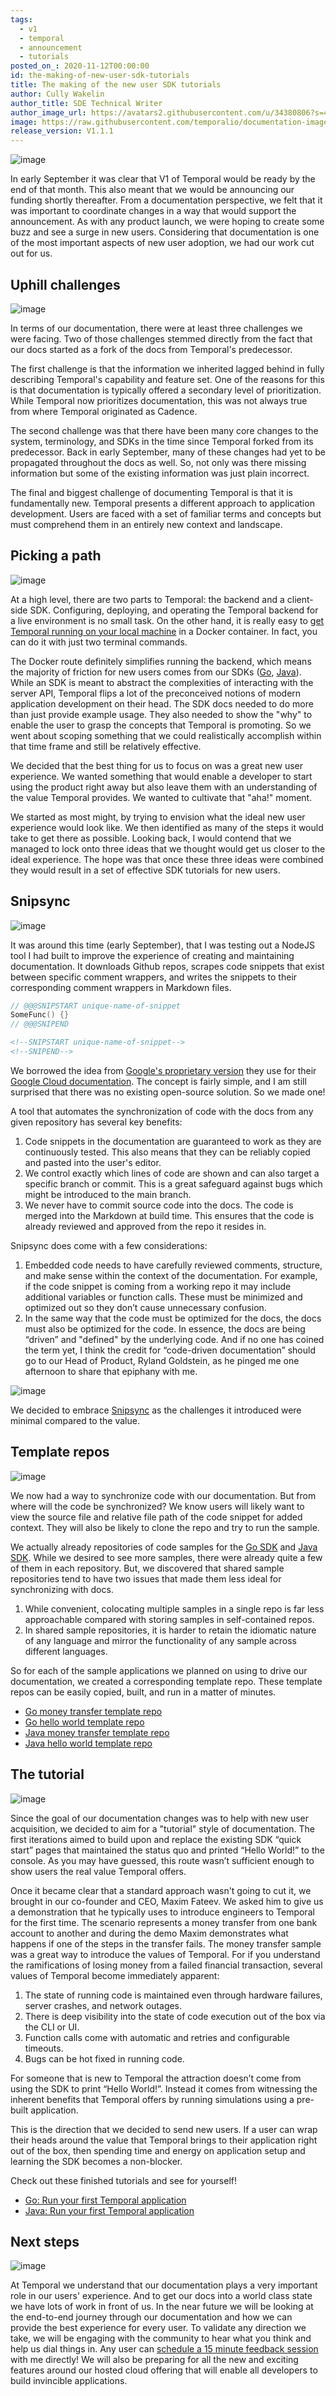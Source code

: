 ```yaml
---
tags:
  - v1
  - temporal
  - announcement
  - tutorials
posted_on_: 2020-11-12T00:00:00
id: the-making-of-new-user-sdk-tutorials
title: The making of the new user SDK tutorials
author: Cully Wakelin
author_title: SDE Technical Writer
author_image_url: https://avatars2.githubusercontent.com/u/34380806?s=400&u=5cd38b5e4416a5d10cdf9ebd386eec1d02f0b067&v=4
image: https://raw.githubusercontent.com/temporalio/documentation-images/main/static/sketchbook.png
release_version: V1.1.1
---
```


<img alt="image" class="docs-image-centered docs-image-max-width-20" src="https://raw.githubusercontent.com/temporalio/documentation-images/main/static/sketchbook.png" />

<!--truncate-->

In early September it was clear that V1 of Temporal would be ready by the end of that month. This also meant that we would be announcing our funding shortly thereafter. From a documentation perspective, we felt that it was important to coordinate changes in a way that would support the announcement. As with any product launch, we were hoping to create some buzz and see a surge in new users. Considering that documentation is one of the most important aspects of new user adoption, we had our work cut out for us.

## Uphill challenges

<img alt="image" class="docs-image-centered docs-image-max-width-20" src="https://raw.githubusercontent.com/temporalio/documentation-images/main/static/hiker.png" />

In terms of our documentation, there were at least three challenges we were facing. Two of those challenges stemmed directly from the fact that our docs started as a fork of the docs from Temporal's predecessor.

The first challenge is that the information we inherited lagged behind in fully describing Temporal's capability and feature set. One of the reasons for this is that documentation is typically offered a secondary level of prioritization. While Temporal now prioritizes documentation, this was not always true from where Temporal originated as Cadence.

The second challenge was that there have been many core changes to the system, terminology, and SDKs in the time since Temporal forked from its predecessor. Back in early September, many of these changes had yet to be propagated throughout the docs as well. So, not only was there missing information but some of the existing information was just plain incorrect.

The final and biggest challenge of documenting Temporal is that it is fundamentally new. Temporal presents a different approach to application development. Users are faced with a set of familiar terms and concepts but must comprehend them in an entirely new context and landscape.

## Picking a path

<img alt="image" class="docs-image-centered" src="https://raw.githubusercontent.com/temporalio/documentation-images/main/static/temporal-server-and-sdk-icons.png" />

At a high level, there are two parts to Temporal: the backend and a client-side SDK. Configuring, deploying, and operating the Temporal backend for a live environment is no small task. On the other hand, it is really easy to [get Temporal running on your local machine](/docs/install-temporal-server) in a Docker container. In fact, you can do it with just two terminal commands.

The Docker route definitely simplifies running the backend, which means the majority of friction for new users comes from our SDKs ([Go](https://github.com/temporalio/sdk-go), [Java](https://github.com/temporalio/sdk-java)). While an SDK is meant to abstract the complexities of interacting with the server API, Temporal flips a lot of the preconceived notions of modern application development on their head. The SDK docs needed to do more than just provide example usage. They also needed to show the "why" to enable the user to grasp the concepts that Temporal is promoting. So we went about scoping something that we could realistically accomplish within that time frame and still be relatively effective.

We decided that the best thing for us to focus on was a great new user experience. We wanted something that would enable a developer to start using the product right away but also leave them with an understanding of the value Temporal provides. We wanted to cultivate that "aha!" moment.

We started as most might, by trying to envision what the ideal new user experience would look like. We then identified as many of the steps it would take to get there as possible. Looking back, I would contend that we managed to lock onto three ideas that we thought would get us closer to the ideal experience. The hope was that once these three ideas were combined they would result in a set of effective SDK tutorials for new users.

## Snipsync

<img alt="image" class="docs-image-centered docs-image-max-width-20" src="https://raw.githubusercontent.com/temporalio/documentation-images/main/static/sync.png" />

It was around this time (early September), that I was testing out a NodeJS tool I had built to improve the experience of creating and maintaining documentation. It downloads Github repos, scrapes code snippets that exist between specific comment wrappers, and writes the snippets to their corresponding comment wrappers in Markdown files.

```go title="Source code"
// @@@SNIPSTART unique-name-of-snippet
SomeFunc() {}
// @@@SNIPEND
```

```md title="Markdown file"
<!--SNIPSTART unique-name-of-snippet-->
<!--SNIPEND-->
```

We borrowed the idea from [Google's proprietary version](https://github.com/GoogleCloudPlatform/golang-samples/blob/master/secretmanager/get_secret.go#L17) they use for their [Google Cloud documentation](https://cloud.google.com/docs). The concept is fairly simple, and I am still surprised that there was no existing open-source solution. So we made one!

A tool that automates the synchronization of code with the docs from any given repository has several key benefits:

1. Code snippets in the documentation are guaranteed to work as they are continuously tested. This also means that they can be reliably copied and pasted into the user's editor.
2. We control exactly which lines of code are shown and can also target a specific branch or commit. This is a great safeguard against bugs which might be introduced to the main branch.
3. We never have to commit source code into the docs. The code is merged into the Markdown at build time. This ensures that the code is already reviewed and approved from the repo it resides in.

Snipsync does come with a few considerations:

1. Embedded code needs to have carefully reviewed comments, structure, and make sense within the context of the documentation. For example, if the code snippet is coming from a working repo it may include additional variables or function calls. These must be minimized and optimized out so they don’t cause unnecessary confusion.
2. In the same way that the code must be optimized for the docs, the docs must also be optimized for the code. In essence, the docs are being “driven” and "defined" by the underlying code. And if no one has coined the term yet, I think the credit for “code-driven documentation” should go to our Head of Product, Ryland Goldstein, as he pinged me one afternoon to share that epiphany with me.

<img alt="image" class="docs-image-centered" src="https://raw.githubusercontent.com/temporalio/documentation-images/addimage/static/code-driven-docs-post.png" />

We decided to embrace [Snipsync](https://github.com/temporalio/snipsync) as the challenges it introduced were minimal compared to the value.

## Template repos

<img alt="image" class="docs-image-centered docs-image-max-width-20" src="https://raw.githubusercontent.com/temporalio/documentation-images/main/static/templates.png" />

We now had a way to synchronize code with our documentation. But from where will the code be synchronized? We know users will likely want to view the source file and relative file path of the code snippet for added context. They will also be likely to clone the repo and try to run the sample.

We actually already repositories of code samples for the [Go SDK](https://github.com/temporalio/samples-go) and [Java SDK](https://github.com/temporalio/samples-java). While we desired to see more samples, there were already quite a few of them in each repository. But, we discovered that shared sample repositories tend to have two issues that made them less ideal for synchronizing with docs.

1. While convenient, colocating multiple samples in a single repo is far less approachable compared with storing samples in self-contained repos.
2. In shared sample repositories, it is harder to retain the idiomatic nature of any language and mirror the functionality of any sample across different languages.

So for each of the sample applications we planned on using to drive our documentation, we created a corresponding template repo. These template repos can be easily copied, built, and run in a matter of minutes.

- [Go money transfer template repo](https://github.com/temporalio/money-transfer-project-template-go)
- [Go hello world template repo](https://github.com/temporalio/hello-world-project-template-go)
- [Java money transfer template repo](https://github.com/temporalio/money-transfer-project-template-java)
- [Java hello world template repo](https://github.com/temporalio/hello-world-project-template-java)

## The tutorial

<img alt="image" class="docs-image-centered docs-image-max-width-20" src="https://raw.githubusercontent.com/temporalio/documentation-images/main/static/tutorials.png" />

Since the goal of our documentation changes was to help with new user acquisition, we decided to aim for a "tutorial" style of documentation. The first iterations aimed to build upon and replace the existing SDK “quick start” pages that maintained the status quo and printed “Hello World!” to the console. As you may have guessed, this route wasn’t sufficient enough to show users the real value Temporal offers.

Once it became clear that a standard approach wasn't going to cut it, we brought in our co-founder and CEO, Maxim Fateev. We asked him to give us a demonstration that he typically uses to introduce engineers to Temporal for the first time. The scenario represents a money transfer from one bank account to another and during the demo Maxim demonstrates what happens if one of the steps in the transfer fails. The money transfer sample was a great way to introduce the values of Temporal. For if you understand the ramifications of losing money from a failed financial transaction, several values of Temporal become immediately apparent:

1. The state of running code is maintained even through hardware failures, server crashes, and network outages.
2. There is deep visibility into the state of code execution out of the box via the CLI or UI.
3. Function calls come with automatic and retries and configurable timeouts.
4. Bugs can be hot fixed in running code.

For someone that is new to Temporal the attraction doesn’t come from using the SDK to print “Hello World!”. Instead it comes from witnessing the inherent benefits that Temporal offers by running simulations using a pre-built application.

This is the direction that we decided to send new users. If a user can wrap their heads around the value that Temporal brings to their application right out of the box, then spending time and energy on application setup and learning the SDK becomes a non-blocker.

Check out these finished tutorials and see for yourself!

- [Go: Run your first Temporal application](/docs/go-run-your-first-app)
- [Java: Run your first Temporal application](/docs/java-run-your-first-app)

## Next steps

<img alt="image" class="docs-image-centered docs-image-max-width-20" src="https://raw.githubusercontent.com/temporalio/documentation-images/main/static/steps.png" />

At Temporal we understand that our documentation plays a very important role in our users' experience. And to get our docs into a world class state we have lots of work in front of us. In the near future we will be looking at the end-to-end journey through our documentation and how we can provide the best experience for every user. To validate any direction we take, we will be engaging with the community to hear what you think and help us dial things in. Any user can [schedule a 15 minute feedback session](https://calendly.com/cully-temporal/schedule-feedback-session) with me directly! We will also be preparing for all the new and exciting features around our hosted cloud offering that will enable all developers to build invincible applications.
